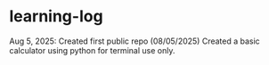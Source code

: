 # learning-log
Aug 5, 2025: Created first public repo
(08/05/2025) Created a basic calculator using python for terminal use only.  
